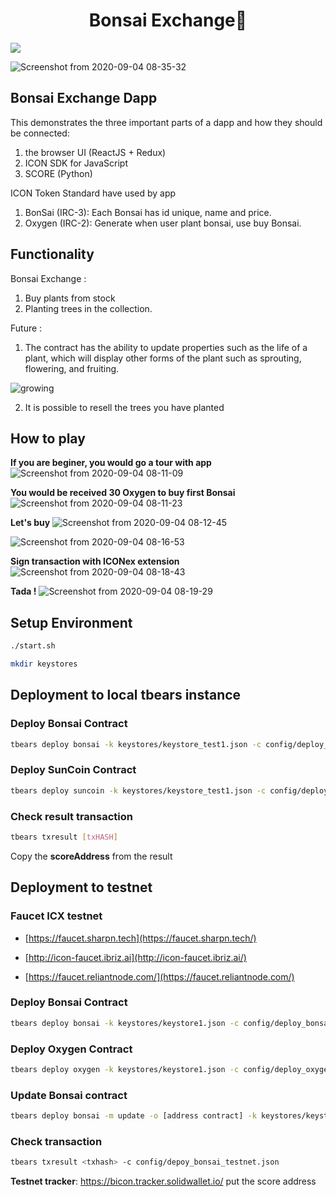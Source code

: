 <h1  align="center">Bonsai Exchange👋</h1>

<p>
<img  src="https://img.shields.io/badge/version-1.0.0-blue.svg?cacheSeconds=2592000"  />
</p>

![Screenshot from 2020-09-04 08-35-32](https://user-images.githubusercontent.com/52224456/92189756-b1d9e980-ee89-11ea-8469-a2b52636cbd7.png)

## Bonsai Exchange Dapp

This demonstrates the three important parts of a dapp and how they should be connected:

1.  the browser UI (ReactJS + Redux)
2.  ICON SDK for JavaScript
3.  SCORE (Python)

ICON Token Standard have used by app

1. BonSai (IRC-3): Each Bonsai has id unique, name and price.
2. Oxygen (IRC-2): Generate when user plant bonsai, use buy Bonsai.

## Functionality

Bonsai Exchange :

1.  Buy plants from stock
2.  Planting trees in the collection.

Future :

1.  The contract has the ability to update properties such as the life of a plant, which will display other forms of the plant such as sprouting, flowering, and fruiting.

![growing](https://user-images.githubusercontent.com/52224456/92190568-b43d4300-ee8b-11ea-8699-3ce18938ed26.png)

2.  It is possible to resell the trees you have planted

## How to play

**If you are beginer, you would go a tour with app**
![Screenshot from 2020-09-04 08-11-09](https://user-images.githubusercontent.com/52224456/92190970-a76d1f00-ee8c-11ea-96eb-307b7adc9f47.png)

**You would be received 30 Oxygen to buy first Bonsai**
![Screenshot from 2020-09-04 08-11-23](https://user-images.githubusercontent.com/52224456/92190981-b358e100-ee8c-11ea-86ea-5384460452dc.png)

**Let's buy**
![Screenshot from 2020-09-04 08-12-45](https://user-images.githubusercontent.com/52224456/92191017-ccfa2880-ee8c-11ea-8056-1347aa256115.png)

![Screenshot from 2020-09-04 08-16-53](https://user-images.githubusercontent.com/52224456/92190930-8dcbd780-ee8c-11ea-83ba-b182dfe9543e.png)

**Sign transaction with ICONex extension**
![Screenshot from 2020-09-04 08-18-43](https://user-images.githubusercontent.com/52224456/92192192-a7225300-ee8f-11ea-91bb-856b127467c8.png)

**Tada !**
![Screenshot from 2020-09-04 08-19-29](https://user-images.githubusercontent.com/52224456/92191059-e9966080-ee8c-11ea-9b4b-1269b4a5e45b.png)

## Setup Environment

```bash
./start.sh
```

```bash
mkdir keystores
```

## Deployment to local tbears instance

### Deploy Bonsai Contract

```bash
tbears deploy bonsai -k keystores/keystore_test1.json -c config/deploy_bonsai_local.json
```

### Deploy SunCoin Contract

```bash
tbears deploy suncoin -k keystores/keystore_test1.json -c config/deploy_oxygen_local.json
```

### Check result transaction

```bash
tbears txresult [txHASH]
```

Copy the **scoreAddress** from the result

## Deployment to testnet

### Faucet ICX testnet

- [https://faucet.sharpn.tech](https://faucet.sharpn.tech/)

- [http://icon-faucet.ibriz.ai](http://icon-faucet.ibriz.ai/)

- [https://faucet.reliantnode.com/](https://faucet.reliantnode.com/)

### Deploy Bonsai Contract

```bash
tbears deploy bonsai -k keystores/keystore1.json -c config/deploy_bonsai_testnet.json
```

### Deploy Oxygen Contract

```bash
tbears deploy oxygen -k keystores/keystore1.json -c config/deploy_oxygen_testnet.json
```

### Update Bonsai contract

```bash
tbears deploy bonsai -m update -o [address contract] -k keystores/keystore2.json -c config/deploy_bonsai_testnet.json
```

### Check transaction

```bash
tbears txresult <txhash> -c config/depoy_bonsai_testnet.json
```

**Testnet tracker**: https://bicon.tracker.solidwallet.io/ put the score address
